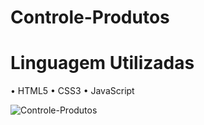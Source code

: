 # Controle-Produtos

# Linguagem Utilizadas 

• HTML5
• CSS3
• JavaScript

![Controle-Produtos](https://github.com/vyoshio71/Controle-Produtos/assets/116774749/878699f1-96e7-4a85-b4ee-730f6b7134a6)

